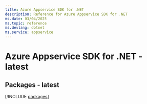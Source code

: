 ```yaml
---
title: Azure Appservice SDK for .NET
description: Reference for Azure Appservice SDK for .NET
ms.date: 03/04/2025
ms.topic: reference
ms.devlang: dotnet
ms.service: appservice
---
```

# Azure Appservice SDK for .NET - latest
## Packages - latest
[!INCLUDE [packages](appservice-index.md)]